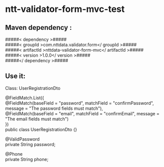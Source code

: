 # ntt-validator-form-mvc-test


## Maven dependency :  
#####< dependency >#####  
    #####< groupId >com.nttdata.validator.form</ groupId >#####  
    #####< artifactId >nttdata-validator-form-mvc</ artifactId >#####  
    #####< version >1.0.0</ version >#####  
#####</ dependency >#####  

## Use it:

Class: UserRegistrationDto  

@FieldMatch.List({  
        @FieldMatch(baseField = "password", matchField = "confirmPassword", message = "The password fields must match"),  
        @FieldMatch(baseField = "email", matchField = "confirmEmail", message = "The email fields must match")  
})  
public class UserRegistrationDto {}  


@ValidPassword  
private String password;  

@Phone  
private String phone;  

